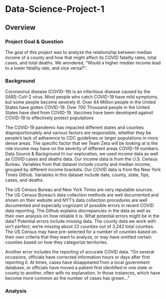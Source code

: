 # Data-Science-Project-1
## Overview

### Project Goal & Question
The goal of this project was to analyze the relationship between median income of a county and how that might affect its COVID fatality rates, total cases, and total deaths. We wondered, “Would a higher median income lead to a lower fatality rate, and vice versa?”.

### Background
Coronavirus disease (COVID-19) is an infectious disease caused by the SARS-CoV-2 virus. Most people who catch COVID-19 have mild symptoms, but some people become severely ill. Over 44 Million people in the United States have gotten COVID-19. Over 700 Thousand people in the United States have died from COVID-19. Vaccines have been developed against COVID-19 to effectively protect populations

The COVID-19 pandemic has impacted different states and counties disproportionately and various factors are responsible, whether they be people’s lack of adherence to CDC guidelines or larger populations in more dense areas. The specific factor that we Team Zeta will be looking at is the role income may have on the severity of different areas COVID-19 numbers. 
Data Source & Background
In our exploration, we used income data as well as COVID cases and deaths data. Our income data is from the U.S. Census Bureau. Variables from that dataset include county and median income, grouped by different income brackets. Our COVID data is from the New York Times Github. Variables in this dataset include date, county, state, fips, cases, and deaths.

The US Census Bureau and New York Times are very reputable sources. The US Census Bureau’s data collection methods are well documented and shown on their website and NYT’s data collection procedures are well documented and especially cognizant of possible errors in recent COVID data reporting. The Github explains discrepancies in the data as well as their own analysis on how reliable it is.
What potential errors might be in the data? 
Potential errors include missing data. The county data we work with isn’t perfect; we’re missing about 22 counties out of 3,242 total counties. The US Census may have pre-selected for a number of counties based on their own criteria that they want to analyze, or may have omitted certain counties based on how they categorize territories.

Another error includes the reporting of accurate COVID data. “On several occasions, officials have corrected information hours or days after first reporting it. At times, cases have disappeared from a local government database, or officials have moved a patient first identified in one state or county to another, often with no explanation. In those instances, which have become more common as the number of cases has grown…”

### Analysis

